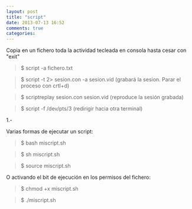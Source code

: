 ```yaml
---
layout: post
title: "script"
date: 2013-07-13 16:52
comments: true
categories: 
---
```

Copia en un fichero toda la actividad tecleada en consola hasta cesar con "exit" 

>$ script -a fichero.txt

>$ script -t 2> sesion.con -a sesion.vid  (grabará la sesion. Parar el proceso con crtl+d)

>$ scriptreplay sesion.con sesion.vid  (reproduce la sesión grabada)

>$ script -f /dev/pts/3   (redirigir hacia otra terminal)

1.-

Varias formas de ejecutar un script:

>$ bash miscript.sh

>$ sh miscript.sh

>$ source miscript.sh

O activando el bit de ejecución en los permisos del fichero:

>$ chmod +x miscript.sh

>$ ./miscript.sh

